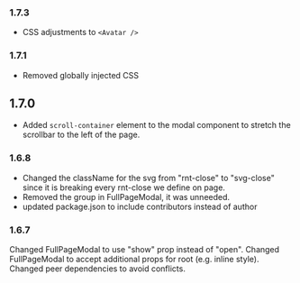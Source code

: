 ### 1.7.3
- CSS adjustments to `<Avatar />`
### 1.7.1
- Removed globally injected CSS
## 1.7.0
- Added `scroll-container` element to the modal component to stretch the scrollbar to the left of the page.
### 1.6.8
- Changed the className for the svg from "rnt-close" to "svg-close" since it is breaking every rnt-close we define on page.
- Removed the group in FullPageModal, it was unneeded.
- updated package.json to include contributors instead of author
### 1.6.7
Changed FullPageModal to use "show" prop instead of "open". Changed FullPageModal to accept additional props for root (e.g. inline style). Changed peer dependencies to avoid conflicts.

